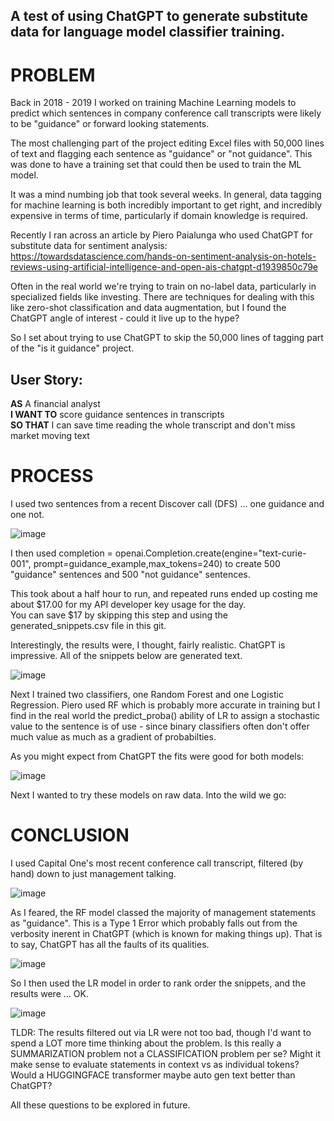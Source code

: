 ## A test of using ChatGPT to generate substitute data for language model classifier training.

# PROBLEM

Back in 2018 - 2019 I worked on training Machine Learning models to predict which sentences in company conference call transcripts were likely to be "guidance" or forward looking statements.  

The most challenging part of the project editing Excel files with 50,000 lines of text and flagging each sentence as "guidance" or "not guidance".  This was done to have a training set that could then be used to train the ML model.

It was a mind numbing job that took several weeks.  In general, data tagging for machine learning is both incredibly important to get right, and incredibly expensive in terms of time, particularly if domain knowledge is required.

Recently I ran across an article by Piero Paialunga who used ChatGPT for substitute data for sentiment analysis:
https://towardsdatascience.com/hands-on-sentiment-analysis-on-hotels-reviews-using-artificial-intelligence-and-open-ais-chatgpt-d1939850c79e

Often in the real world we're trying to train on no-label data, particularly in specialized fields like investing.  There are techniques for dealing with this like zero-shot classification and data augmentation, but I found the ChatGPT angle of interest - could it live up to the hype?

So I set about trying to use ChatGPT to skip the 50,000 lines of tagging part of the "is it guidance" project.

## User Story:<BR>
<b>AS</b> A financial analyst<BR>
<b>I WANT TO</b> score guidance sentences in transcripts <BR>
<b>SO THAT</b> I can save time reading the whole transcript and don't miss market moving text <BR>

# PROCESS

I used two sentences from a recent Discover call (DFS) ... one guidance and one not.

![image](https://user-images.githubusercontent.com/39496491/218327367-df3761cb-680e-423f-8d8b-d0fcef27accc.png)

I then used completion = openai.Completion.create(engine="text-curie-001", prompt=guidance_example,max_tokens=240) to create 500 "guidance" sentences and 500 "not guidance" sentences.

This took about a half hour to run, and repeated runs ended up costing me about $17.00 for my API developer key usage for the day.  
You can save $17 by skipping this step and using the generated_snippets.csv file in this git.
  
Interestingly, the results were, I thought, fairly realistic.  ChatGPT is impressive.  All of the snippets below are generated text.

![image](https://user-images.githubusercontent.com/39496491/218328051-b8cc4b4e-fbf3-48d6-94a8-56738f9a7fb7.png)

Next I trained two classifiers, one Random Forest and one Logistic Regression.  Piero used RF which is probably more accurate in training but I find in the real world the predict_proba() ability of LR to assign a stochastic value to the sentence is of use - since binary classifiers often don't offer much value as much as a gradient of probabilties.

As you might expect from ChatGPT the fits were good for both models:

![image](https://user-images.githubusercontent.com/39496491/218328318-81af1c14-78c0-42c7-9e2e-feb451797c61.png)

Next I wanted to try these models on raw data.  Into the wild we go:

# CONCLUSION

I used Capital One's most recent conference call transcript, filtered (by hand) down to just management talking.

![image](https://user-images.githubusercontent.com/39496491/218328386-2300ebd1-7b4a-4927-b6de-cd56f84b15a7.png)

As I feared, the RF model classed the majority of management statements as "guidance".  This is a Type 1 Error which probably falls out from the verbosity inerent in ChatGPT (which is known for making things up).  That is to say, ChatGPT has all the faults of its qualities.

![image](https://user-images.githubusercontent.com/39496491/218328436-d88132ee-54b7-4f8e-b5fa-56c8313e6329.png)

So I then used the LR model in order to rank order the snippets, and the results were ... OK.

![image](https://user-images.githubusercontent.com/39496491/218328476-19d04e88-4002-4be8-bc67-8fdc18be291a.png)

TLDR: The results filtered out via LR were not too bad, though I'd want to spend a LOT more time thinking about the problem.  Is this really a SUMMARIZATION problem not a CLASSIFICATION problem per se?  Might it make sense to evaluate statements in context vs as individual tokens?  Would a HUGGINGFACE transformer maybe auto gen text better than ChatGPT?  

All these questions to be explored in future.





